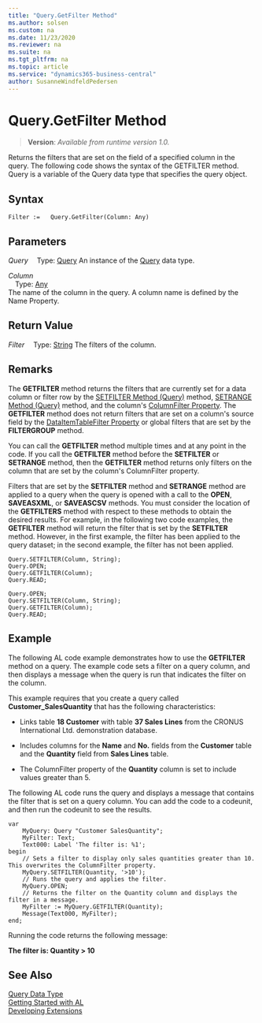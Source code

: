 ```yaml
---
title: "Query.GetFilter Method"
ms.author: solsen
ms.custom: na
ms.date: 11/23/2020
ms.reviewer: na
ms.suite: na
ms.tgt_pltfrm: na
ms.topic: article
ms.service: "dynamics365-business-central"
author: SusanneWindfeldPedersen
---
```

[//]: # (START>DO_NOT_EDIT)
[//]: # (IMPORTANT:Do not edit any of the content between here and the END>DO_NOT_EDIT.)
[//]: # (Any modifications should be made in the .xml files in the ModernDev repo.)
# Query.GetFilter Method
> **Version**: _Available from runtime version 1.0._

Returns the filters that are set on the field of a specified column in the query. The following code shows the syntax of the GETFILTER method. Query is a variable of the Query data type that specifies the query object.


## Syntax
```
Filter :=   Query.GetFilter(Column: Any)
```
## Parameters
*Query*
&emsp;Type: [Query](query-data-type.md)
An instance of the [Query](query-data-type.md) data type.

*Column*  
&emsp;Type: [Any](../any/any-data-type.md)  
The name of the column in the query. A column name is defined by the Name Property.  


## Return Value
*Filter*
&emsp;Type: [String](../string/string-data-type.md)
The filters of the column.


[//]: # (IMPORTANT: END>DO_NOT_EDIT)

## Remarks  
 The **GETFILTER** method returns the filters that are currently set for a data column or filter row by the [SETFILTER Method \(Query\)](../../methods-auto/query/queryinstance-setfilter-method.md) method, [SETRANGE Method \(Query\)](../../methods-auto/query/queryinstance-setrange-method.md) method, and the column's [ColumnFilter Property](../../properties/devenv-columnfilter-property.md). The **GETFILTER** method does not return filters that are set on a column's source field by the [DataItemTableFilter Property](../../properties/devenv-dataitemtable-filter-property.md) or global filters that are set by the **FILTERGROUP** method.  

  
 You can call the **GETFILTER** method multiple times and at any point in the code. If you call the **GETFILTER** method before the **SETFILTER** or **SETRANGE** method, then the **GETFILTER** method returns only filters on the column that are set by the column's ColumnFilter property.  
  
 Filters that are set by the **SETFILTER** method and **SETRANGE** method are applied to a query when the query is opened with a call to the **OPEN**, **SAVEASXML**, or **SAVEASCSV** methods. You must consider the location of the **GETFILTERS** method with respect to these methods to obtain the desired results. For example, in the following two code examples, the **GETFILTER** method will return the filter that is set by the **SETFILTER** method. However, in the first example, the filter has been applied to the query dataset; in the second example, the filter has not been applied.  
  
```  
Query.SETFILTER(Column, String);  
Query.OPEN;   
Query.GETFILTER(Column);  
Query.READ;  
```  
  
```  
Query.OPEN;   
Query.SETFILTER(Column, String);  
Query.GETFILTER(Column);  
Query.READ;  
```  
  
## Example  
 The following AL code example demonstrates how to use the **GETFILTER** method on a query. The example code sets a filter on a query column, and then displays a message when the query is run that indicates the filter on the column.  
  
 This example requires that you create a query called **Customer\_SalesQuantity** that has the following characteristics:  
  
-  Links table **18 Customer** with table **37 Sales Lines** from the CRONUS International Ltd. demonstration database.  

-   Includes columns for the **Name** and **No.** fields from the **Customer** table and the **Quantity** field from **Sales Lines** table.  
  
<!--NAV For step-by-step instructions for creating this query, see [Walkthrough: Creating a Query to Link Two Tables](Walkthrough--Creating-a-Query-to-Link-Two-Tables.md).-->  
  
-   The ColumnFilter property of the **Quantity** column is set to include values greater than 5.  
  
 The following AL code runs the query and displays a message that contains the filter that is set on a query column. You can add the code to a codeunit, and then run the codeunit to see the results.  
  
  
```
var
    MyQuery: Query "Customer SalesQuantity";
    MyFilter: Text;
    Text000: Label 'The filter is: %1';
begin
    // Sets a filter to display only sales quantities greater than 10. This overwrites the ColumnFilter property.  
    MyQuery.SETFILTER(Quantity, '>10');  
    // Runs the query and applies the filter.  
    MyQuery.OPEN;  
    // Returns the filter on the Quantity column and displays the filter in a message.  
    MyFilter := MyQuery.GETFILTER(Quantity);  
    Message(Text000, MyFilter);  
end;
```  
  
 Running the code returns the following message:  
  
 **The filter is: Quantity > 10**

## See Also
[Query Data Type](query-data-type.md)  
[Getting Started with AL](../../devenv-get-started.md)  
[Developing Extensions](../../devenv-dev-overview.md)